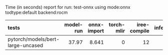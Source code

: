 Time (in seconds) report for run: test-onnx using mode:onnx todtype:default backend:rocm

| tests                             |   model-run |   onnx-import |   torch-mlir |   iree-compile |   inference |
|:----------------------------------|------------:|--------------:|-------------:|---------------:|------------:|
| pytorch/models/bert-large-uncased |       37.97 |         8.641 |            0 |             12 |       0.029 |
